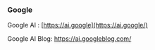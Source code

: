 ### Google 



Google AI : [https://ai.google](https://ai.google/)

Google AI Blog: https://ai.googleblog.com/

